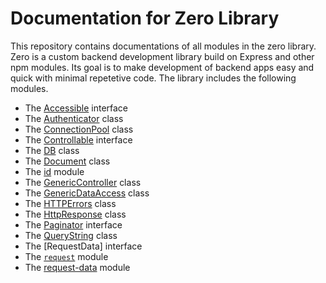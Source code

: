 # Documentation for Zero Library
This repository contains documentations of all modules in the zero library. Zero is a custom backend development library build on Express and other npm modules. Its goal is to make development of backend apps easy and quick with minimal repetetive code. The library includes the following modules.

- The [Accessible](./bases/accessible.md) interface
- The [Authenticator](./auth/auth.md) class
- The [ConnectionPool](./db/connection.-pool.md) class
- The [Controllable](./bases/controllable.md) interface
- The [DB](./db/db.md) class
- The [Document](./document/document.md) class
- The [id](./db/id.md) module
- The [GenericController](./bases/generic-controller.md) class
- The [GenericDataAccess](./bases/generic-data-access.md) class
- The [HTTPErrors](./http/http-errors.md) class
- The [HttpResponse](./http/http-response.md) class
- The [Paginator](./interfaces/paginator.md) interface
- The [QueryString](./request/query-string.md   ) class
- The [RequestData] interface
- The [`request`](./request/request.md) module
- The [request-data](./request/request-data.md) module